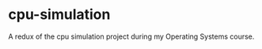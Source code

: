 cpu-simulation
==============

A redux of the cpu simulation project during my Operating Systems course.
